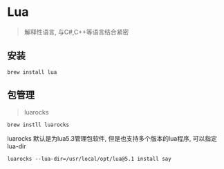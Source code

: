 # Lua

> 解释性语言, 与C#,C++等语言结合紧密

## 安装

```shell
brew install lua
```

## 包管理

> luarocks

```shell
brew instll luarocks
```

luarocks 默认是为lua5.3管理包软件, 但是也支持多个版本的lua程序, 可以指定lua-dir

```shell
luarocks --lua-dir=/usr/local/opt/lua@5.1 install say
```
